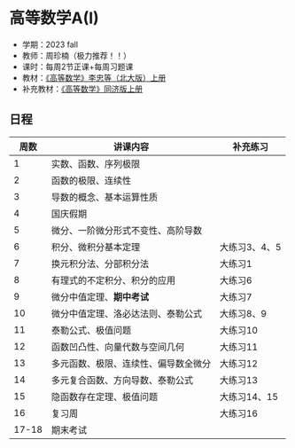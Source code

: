 # 高等数学A(I)
* 学期：2023 fall
* 教师：周珍楠（极力推荐！！）
* 课时：每周2节正课+每周习题课
* 教材：[《高等数学》李忠等（北大版）上册](https://calvinxiaocao.github.io/courses/advanced-mathA1/textbook/Li.pdf)
* 补充教材：[《高等数学》同济版上册](https://calvinxiaocao.github.io/courses/advanced-mathA1/textbook/up.pdf)

## 日程

| 周数 | 讲课内容                             | 补充练习      |
| ---- | ------------------------------------ | ------------- |
| 1    | 实数、函数、序列极限                 |               |
| 2    | 函数的极限、连续性                   |               |
| 3    | 导数的概念、基本运算性质             |               |
| 4    | 国庆假期                             |               |
| 5    | 微分、一阶微分形式不变性、高阶导数   |               |
| 6    | 积分、微积分基本定理                 | 大练习3、4、5 |
| 7    | 换元积分法、分部积分法               | 大练习1       |
| 8    | 有理式的不定积分、积分的应用         | 大练习6       |
| 9    | 微分中值定理、**期中考试**           | 大练习7       |
| 10   | 微分中值定理、洛必达法则、泰勒公式   | 大练习8、9    |
| 11   | 泰勒公式、极值问题                   | 大练习10      |
| 12   | 函数凹凸性、向量代数与空间几何       | 大练习11      |
| 13   | 多元函数、极限、连续性、偏导数全微分 | 大练习12      |
| 14   | 多元复合函数、方向导数、泰勒公式     | 大练习13      |
| 15   | 隐函数存在定理、极值问题      |   大练习14、15   |
| 16   | 复习周              |大练习16    |
|17-18|期末考试||